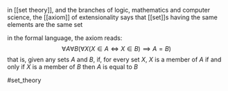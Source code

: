 in [[set theory]], and the branches of logic, mathematics and computer science, the [[axiom]] of extensionality says that [[set]]s having the same elements are the same set

in the formal language, the axiom reads: 
$$\forall A \forall B (\forall X (X\in A \iff X\in B) \implies A = B)$$
that is, given any sets $A$ and $B$, if, for every set $X$, $X$ is a member of $A$ if and only if $X$ is a member of $B$ then $A$ is equal to $B$

#set_theory  